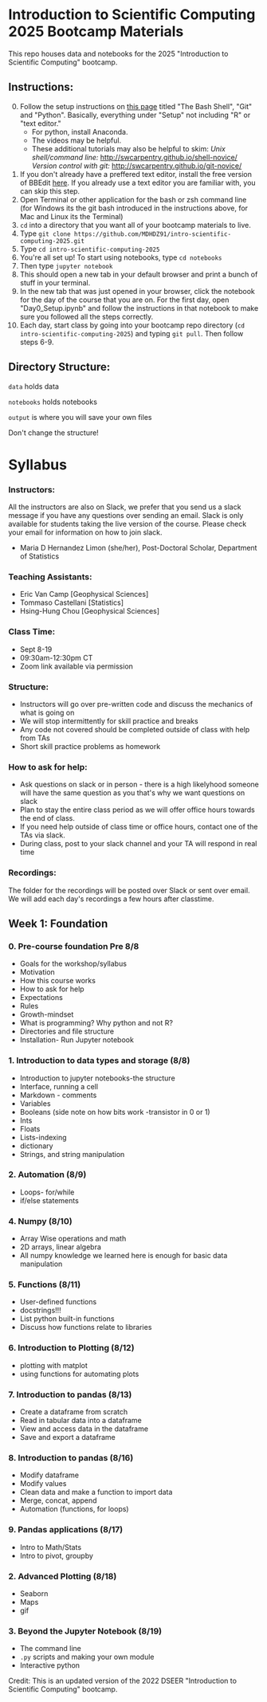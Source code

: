 # Introduction to Scientific Computing 2025 Bootcamp Materials
This repo houses data and notebooks for the 2025 "Introduction to Scientific Computing" bootcamp.

## Instructions:
0) Follow the setup instructions on [this page](https://carpentries.github.io/workshop-template/#setup) titled "The Bash Shell", "Git" and "Python". 
Basically, everything under "Setup" not including "R" or "text editor." 
      - For python, install Anaconda.
      - The videos may be helpful. 
      - These additional tutorials may also be helpful to skim:
            _Unix shell/command line:_ http://swcarpentry.github.io/shell-novice/
            _Version control with git:_ http://swcarpentry.github.io/git-novice/
1) If you don't already have a preffered text editor, install the free version of BBEdit [here](https://www.barebones.com/products/bbedit/). If you already use a text editor you are familiar with, you can skip this step.
2) Open Terminal or other application for the bash or zsh command line (for Windows its the git bash introduced in the instructions above, for Mac and Linux its the Terminal)
3) `cd` into a directory that you want all of your bootcamp materials to live.
4) Type `git clone https://github.com/MDHDZ91/intro-scientific-computing-2025.git`
5) Type `cd intro-scientific-computing-2025`
6) You're all set up! To start using notebooks, type `cd notebooks` 
7) Then type `jupyter notebook` 
8) This should open a new tab in your default browser and print a bunch of stuff in your terminal.
9) In the new tab that was just opened in your browser, click the notebook for the day of the course that you are on. For the first day, open "Day0_Setup.ipynb" and follow the instructions in that notebook to make sure you followed all the steps correctly.
10) Each day, start class by going into your bootcamp repo directory (`cd intro-scientific-computing-2025`) and typing `git pull`. Then follow steps 6-9.

## Directory Structure:
`data` holds data

`notebooks` holds notebooks

`output` is where you will save your own files

Don't change the structure!


# Syllabus

### Instructors:
All the instructors are also on Slack, we prefer that you send us a slack message if you have any questions over sending an email. 
Slack is only available for students taking the live version of the course. Please check your email for information on how to join slack.

- Maria D Hernandez Limon (she/her), Post-Doctoral Scholar, Department of Statistics

### Teaching Assistants:
- Eric Van Camp [Geophysical Sciences]
- Tommaso Castellani [Statistics]
- Hsing-Hung Chou [Geophysical Sciences]


### Class Time:
- Sept 8-19
- 09:30am-12:30pm CT 
- Zoom link available via permission

### Structure:
- Instructors will go over pre-written code and discuss the mechanics of what is going on
- We will stop intermittently for skill practice and breaks 
- Any code not covered should be completed outside of class with help from TAs
- Short skill practice problems as homework 

### How to ask for help:
- Ask questions on slack or in person - there is a high likelyhood someone will have the same question as you that's why we want questions on slack 
- Plan to stay the entire class period as we will offer office hours towards the end of class.
- If you need help outside of class time or office hours, contact one of the TAs via slack.
- During class, post to your slack channel and your TA will respond in real time

### Recordings:
The folder for the recordings will be posted over Slack or sent over email. 
We will add each day's recordings a few hours after classtime.

## Week 1: Foundation 
### 0. Pre-course foundation **Pre 8/8**
- Goals for the workshop/syllabus 
- Motivation
- How this course works
- How to ask for help
- Expectations
- Rules
- Growth-mindset  
- What is programming? Why python and not R?
- Directories and file structure
- Installation- Run Jupyter notebook

### 1. Introduction to data types and storage **(8/8)**
- Introduction to jupyter notebooks-the structure 
- Interface, running a cell
- Markdown - comments
- Variables
- Booleans (side note on how bits work -transistor in 0 or 1)
- Ints 
- Floats
- Lists-indexing 
- dictionary
- Strings, and string manipulation


### 2. Automation (8/9)
- Loops- for/while
- if/else statements 

### 4. Numpy (8/10)
- Array Wise operations and math
- 2D arrays, linear algebra
- All numpy knowledge we learned here is enough for basic data manipulation

### 5. Functions (8/11)
- User-defined functions
- docstrings!!!
- List python built-in functions
- Discuss how functions relate to libraries

### 6. Introduction to Plotting (8/12)
- plotting with matplot
- using functions for automating plots

### 7. Introduction to pandas (8/13)
- Create a dataframe from scratch
- Read in tabular data into a dataframe
- View and access data in the dataframe
- Save and export a dataframe

### 8. Introduction to pandas (8/16)
- Modify dataframe
- Modify values
- Clean data and make a function to import data
- Merge, concat, append
- Automation (functions, for loops)


### 9. Pandas applications (8/17)
- Intro to Math/Stats  
- Intro to pivot, groupby
 
### 2. Advanced Plotting (8/18)
- Seaborn
- Maps
- gif 

### 3. Beyond the Jupyter Notebook  (8/19)
- The command line
- `.py` scripts and making your own module
- Interactive python

Credit:
This is an updated version of the 2022 DSEER "Introduction to Scientific Computing" bootcamp.

